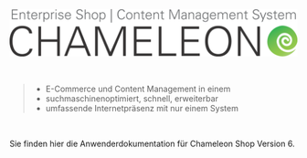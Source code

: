 ![](/assets/chameleon_logo.png)






<br>

                                                                                                                                         
> * E-Commerce und Content Management in einem
> * suchmaschinenoptimiert, schnell, erweiterbar 
> * umfassende Internetpräsenz mit nur einem System

<br>

Sie finden hier die Anwenderdokumentation für Chameleon Shop Version 6.










